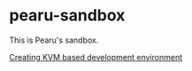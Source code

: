 # pearu-sandbox

This is Pearu's sandbox.

[Creating KVM based development environment](kvm/README.md)
